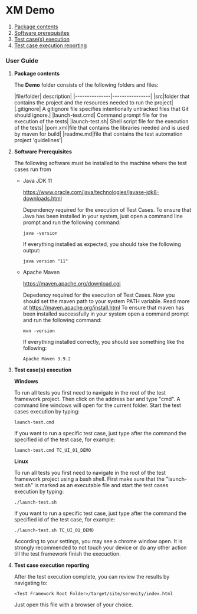 # XM Demo

1. [Package contents](#usrdesc)
2. [Software prerequisites](#usrPrerequisites)
3. [Test case(s) execution](#usrtcexec)
4. [Test case execution reporting](#usrtcerep)

### User Guide

1. **Package contents**

   <a name="usrdesc"></a>
   The <b>Demo</b> folder consists of the following folders and files:

   |file/folder| description|
          |---------------|----------------|
   |src|folder that contains the project and the resources needed to run the project|
   |.gitignore| A gitignore file specifies intentionally untracked files that Git should ignore.|
   |launch-test.cmd| Command prompt file for the execution of the tests|
   |launch-test.sh| Shell script file for the execution of the tests|
   |pom.xml|file that contains the libraries needed and is used by maven for build|
   |readme.md|file that contains the test automation project 'guidelines'|

2. **Software Prerequisites**

   <a name="usrPrerequisites"></a>

   The following software must be installed to the machine where the test cases run from
    * Java JDK 11

      https://www.oracle.com/java/technologies/javase-jdk8-downloads.html

      Dependency required for the execution of Test Cases. To ensure that Java has
      been installed in your system, just open a command line prompt and run the following command:
        ```
        java -version
        ````
      If everything installed as expected, you should take the following output:
        ```
        java version "11"
        ```

    * Apache Maven

      https://maven.apache.org/download.cgi

      Depedency required for the execution of Test Cases. Now you should set the maven path
      to your system PATH variable. Read more at https://maven.apache.org/install.html
      To ensure that maven has been installed successfully in your system open a command prompt and
      run the following command:
        ```
        mvn -version
        ```
      If everything installed correctly, you should see something like the following:
        ```
        Apache Maven 3.9.2
        ```
      
3. **Test case(s) execution**

   <a name="usrtcexec"></a>

   **Windows**

   To run all tests you first need to navigate in the root of the test framework project. Then click on the
   address bar and type "cmd". A command line windows will open for the current folder.
   Start the test cases execution by typing:
     ```
     launch-test.cmd
     ```

   If you want to run a specific test case, just type after the command the specified id of the test case, for example:
    ```
    launch-test.cmd TC_UI_01_DEMO
    ```

   **Linux**

   To run all tests you first need to navigate in the root of the test framework project using a bash shell.
   First make sure that the "launch-test.sh" is marked as an executable file and start the test cases execution by typing:

    ```
    ./launch-test.sh
    ```

   If you want to run a specific test case, just type after the command the specified id of the test case, for example:
   ```
   ./launch-test.sh TC_UI_01_DEMO
   ```

   According to your settings, you may see a chrome window open. It is strongly recommended to not touch your device
   or do any other action till the test framework finish the execuction.

4. **Test case execution reporting**

   <a name="usrtcerep"></a>

   After the test execution complete, you can review the results by navigating to:
   ```
   <Test Framework Root Folder>/target/site/serenity/index.html
   ```

   Just open this file with a browser of your choice.